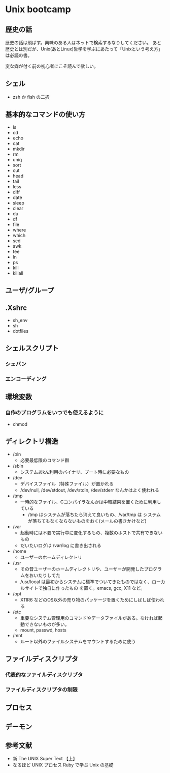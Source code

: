 # Unix bootcamp

## 歴史の話

歴史の話は飛ばす。興味のある人はネットで検索するなりしてください。
あと歴史とは別だが、Unix(あとLinux)哲学を学ぶにあたって「Unixという考え方」は必読の書。

変な癖が付く前の初心者にこそ読んで欲しい。

## シェル

* zsh か fish の二択

## 基本的なコマンドの使い方

* ls
* cd
* echo
* cat
* mkdir
* rm
* uniq
* sort
* cut
* head
* tail
* less
* diff
* date
* sleep
* clear
* du
* df
* file
* where
* which
* sed
* awk
* tee
* ln
* ps
* kill
* killall

## ユーザ/グループ

## .Xshrc

* sh_env
* sh
* dotfiles

## シェルスクリプト
### シェバン
### エンコーディング

## 環境変数
### 自作のプログラムをいつでも使えるように

* chmod

## ディレクトリ構造

* /bin
  * 必要最低限のコマンド群
* /sbin
  * システムあkん利用のバイナリ、ブート時に必要なもの
* /dev
  * デバイスファイル（特殊ファイル）が置かれる
  * /dev/null, /dev/stdout, /dev/stdin, /dev/stderr なんかはよく使われる
* /tmp
  * 一時的なファイル、Cコンパイラなんかは中韓結果を置くために利用している
    * /tmp はシステムが落ちたら消えて良いもの、/var/tmp は システムが落ちてもなくならないものをおく(メールの書きかけなど)
* /var
  * 起動時には不要で実行中に変化するもの、複数のホストで共有できないもの
  * だいたいログは /var/log に書き出される
* /home
  * ユーザーのホームディレクトリ
* /usr
  * その昔ユーザーのホームディレクトリや、ユーザーが開発したプログラムをおいたりしてた
  * /usr/local は最初からシステムに標準でついてきたものではなく、ローカルサイトで独自に作ったもの を置く。emacs, gcc, X11 など。
* /opt
  * X11R6 などのOS以外の売り物のパッケージを置くためにしばしば使われる
* /etc
  * 重要なシステム管理用のコマンドやデータファイルがある。なければ起動できないものが多い。
  * mount, passwd, hosts
* /mnt
  * ルート以外のファイルシステムをマウントするために使う

## ファイルディスクリプタ
### 代表的なファイルディスクリプタ
### ファイルディスクリプタの制限

## プロセス

## デーモン

## 参考文献

* 新 The UNIX Super Text 【上】
* なるほど UNIX プロセス Ruby で学ぶ Unix の基礎
